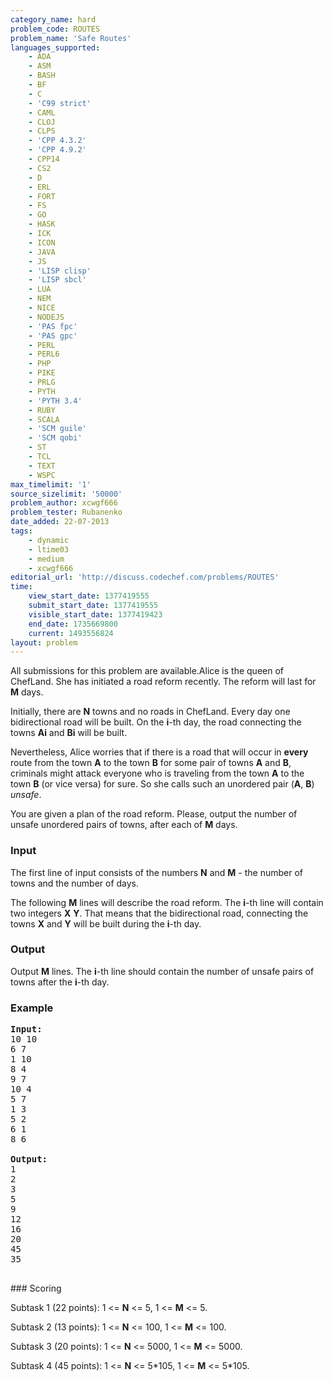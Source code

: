 ```yaml
---
category_name: hard
problem_code: ROUTES
problem_name: 'Safe Routes'
languages_supported:
    - ADA
    - ASM
    - BASH
    - BF
    - C
    - 'C99 strict'
    - CAML
    - CLOJ
    - CLPS
    - 'CPP 4.3.2'
    - 'CPP 4.9.2'
    - CPP14
    - CS2
    - D
    - ERL
    - FORT
    - FS
    - GO
    - HASK
    - ICK
    - ICON
    - JAVA
    - JS
    - 'LISP clisp'
    - 'LISP sbcl'
    - LUA
    - NEM
    - NICE
    - NODEJS
    - 'PAS fpc'
    - 'PAS gpc'
    - PERL
    - PERL6
    - PHP
    - PIKE
    - PRLG
    - PYTH
    - 'PYTH 3.4'
    - RUBY
    - SCALA
    - 'SCM guile'
    - 'SCM qobi'
    - ST
    - TCL
    - TEXT
    - WSPC
max_timelimit: '1'
source_sizelimit: '50000'
problem_author: xcwgf666
problem_tester: Rubanenko
date_added: 22-07-2013
tags:
    - dynamic
    - ltime03
    - medium
    - xcwgf666
editorial_url: 'http://discuss.codechef.com/problems/ROUTES'
time:
    view_start_date: 1377419555
    submit_start_date: 1377419555
    visible_start_date: 1377419423
    end_date: 1735669800
    current: 1493556824
layout: problem
---
```

All submissions for this problem are available.Alice is the queen of ChefLand. She has initiated a road reform recently. The reform will last for **M** days.

Initially, there are **N** towns and no roads in ChefLand. Every day one bidirectional road will be built. On the **i**-th day, the road connecting the towns **Ai** and **Bi** will be built.

Nevertheless, Alice worries that if there is a road that will occur in **every** route from the town **A** to the town **B** for some pair of towns **A** and **B**, criminals might attack everyone who is traveling from the town **A** to the town **B** (or vice versa) for sure. So she calls such an unordered pair (**A**, **B**) _unsafe_.

You are given a plan of the road reform. Please, output the number of unsafe unordered pairs of towns, after each of **M** days.

### Input

The first line of input consists of the numbers **N** and **M** - the number of towns and the number of days.

The following **M** lines will describe the road reform. The **i**-th line will contain two integers **X** **Y**. That means that the bidirectional road, connecting the towns **X** and **Y** will be built during the **i**-th day.

### Output

Output **M** lines. The **i**-th line should contain the number of unsafe pairs of towns after the **i**-th day.

### Example

<pre><b>Input:</b>
10 10
6 7
1 10
8 4
9 7
10 4
5 7
1 3
5 2
6 1
8 6

<b>Output:</b>
1
2
3
5
9
12
16
20
45
35

</pre>### Scoring

Subtask 1 (22 points): 1 <= **N** <= 5, 1 <= **M** <= 5.

Subtask 2 (13 points): 1 <= **N** <= 100, 1 <= **M** <= 100.

Subtask 3 (20 points): 1 <= **N** <= 5000, 1 <= **M** <= 5000.

Subtask 4 (45 points): 1 <= **N** <= 5\*105, 1 <= **M** <= 5\*105.

